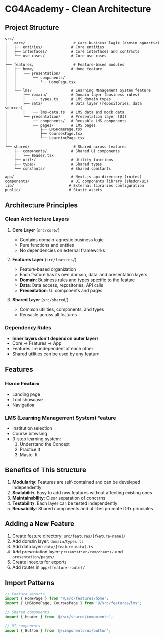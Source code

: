 # CG4Academy - Clean Architecture

## Project Structure

```
src/
├── core/                      # Core business logic (domain-agnostic)
│   ├── entities/             # Core entities
│   ├── interfaces/           # Core interfaces and contracts
│   └── use-cases/            # Core use cases
│
├── features/                  # Feature-based modules
│   ├── home/                 # Home feature
│   │   └── presentation/
│   │       └── components/
│   │           └── HomePage.tsx
│   │
│   └── lms/                  # Learning Management System feature
│       ├── domain/           # Domain layer (business rules)
│       │   └── types.ts      # LMS domain types
│       ├── data/             # Data layer (repositories, data sources)
│       │   └── lms-data.ts   # LMS data and mock data
│       └── presentation/     # Presentation layer (UI)
│           ├── components/   # Reusable LMS components
│           └── pages/        # LMS pages
│               ├── LMSHomePage.tsx
│               ├── CoursesPage.tsx
│               └── LearningPage.tsx
│
└── shared/                    # Shared across features
    ├── components/           # Shared UI components
    │   └── Header.tsx
    ├── utils/                # Utility functions
    ├── types/                # Shared types
    └── constants/            # Shared constants

app/                          # Next.js app directory (routes)
components/                   # UI components library (shadcn/ui)
lib/                         # External libraries configuration
public/                      # Static assets
```

## Architecture Principles

### Clean Architecture Layers

1. **Core Layer** (`src/core/`)
   - Contains domain-agnostic business logic
   - Pure functions and entities
   - No dependencies on external frameworks

2. **Features Layer** (`src/features/`)
   - Feature-based organization
   - Each feature has its own domain, data, and presentation layers
   - **Domain**: Business rules and types specific to the feature
   - **Data**: Data access, repositories, API calls
   - **Presentation**: UI components and pages

3. **Shared Layer** (`src/shared/`)
   - Common utilities, components, and types
   - Reusable across all features

### Dependency Rules

- **Inner layers don't depend on outer layers**
- Core → Features → App
- Features are independent of each other
- Shared utilities can be used by any feature

## Features

### Home Feature
- Landing page
- Tool showcase
- Navigation

### LMS (Learning Management System) Feature
- Institution selection
- Course browsing
- 3-step learning system:
  1. Understand the Concept
  2. Practice It
  3. Master It

## Benefits of This Structure

1. **Modularity**: Features are self-contained and can be developed independently
2. **Scalability**: Easy to add new features without affecting existing ones
3. **Maintainability**: Clear separation of concerns
4. **Testability**: Each layer can be tested independently
5. **Reusability**: Shared components and utilities promote DRY principles

## Adding a New Feature

1. Create feature directory: `src/features/[feature-name]/`
2. Add domain layer: `domain/types.ts`
3. Add data layer: `data/[feature-data].ts`
4. Add presentation layer: `presentation/components/` and `presentation/pages/`
5. Create index.ts for exports
6. Add routes in `app/[feature-route]/`

## Import Patterns

```typescript
// Feature exports
import { HomePage } from '@/src/features/home';
import { LMSHomePage, CoursesPage } from '@/src/features/lms';

// Shared components
import { Header } from '@/src/shared/components';

// UI components
import { Button } from '@/components/ui/button';
```
